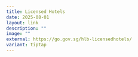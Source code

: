 ```yaml
---
title: Licensed Hotels
date: 2025-08-01
layout: link
description: ""
image: ""
external: https://go.gov.sg/hlb-licensedhotels/
variant: tiptap
---
```

